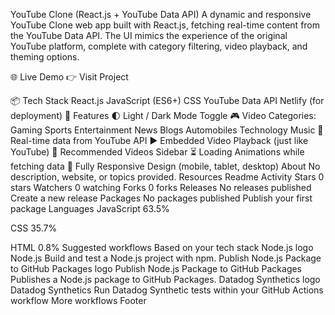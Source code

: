  YouTube Clone (React.js + YouTube Data API)
A dynamic and responsive YouTube Clone web app built with React.js, fetching real-time content from the YouTube Data API. The UI mimics the experience of the original YouTube platform, complete with category filtering, video playback, and theming options.

🌐 Live Demo
👉 Visit Project

📦 Tech Stack
React.js
JavaScript (ES6+)
CSS
YouTube Data API
Netlify (for deployment)
🎯 Features
🌓 Light / Dark Mode Toggle
🎮 Video Categories:
Gaming
Sports
Entertainment
News
Blogs
Automobiles
Technology
Music
📡 Real-time data from YouTube API
▶️ Embedded Video Playback (just like YouTube)
🔁 Recommended Videos Sidebar
⏳ Loading Animations while fetching data
📱 Fully Responsive Design (mobile, tablet, desktop)
About
No description, website, or topics provided.
Resources
 Readme
 Activity
Stars
 0 stars
Watchers
 0 watching
Forks
 0 forks
Releases
No releases published
Create a new release
Packages
No packages published
Publish your first package
Languages
JavaScript
63.5%
 
CSS
35.7%
 
HTML
0.8%
Suggested workflows
Based on your tech stack
Node.js logo
Node.js
Build and test a Node.js project with npm.
Publish Node.js Package to GitHub Packages logo
Publish Node.js Package to GitHub Packages
Publishes a Node.js package to GitHub Packages.
Datadog Synthetics logo
Datadog Synthetics
Run Datadog Synthetic tests within your GitHub Actions workflow
More workflows
Footer
